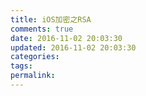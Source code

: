 ```yaml
---
title: iOS加密之RSA
comments: true
date: 2016-11-02 20:03:30
updated: 2016-11-02 20:03:30
categories:
tags:
permalink:
---
```

